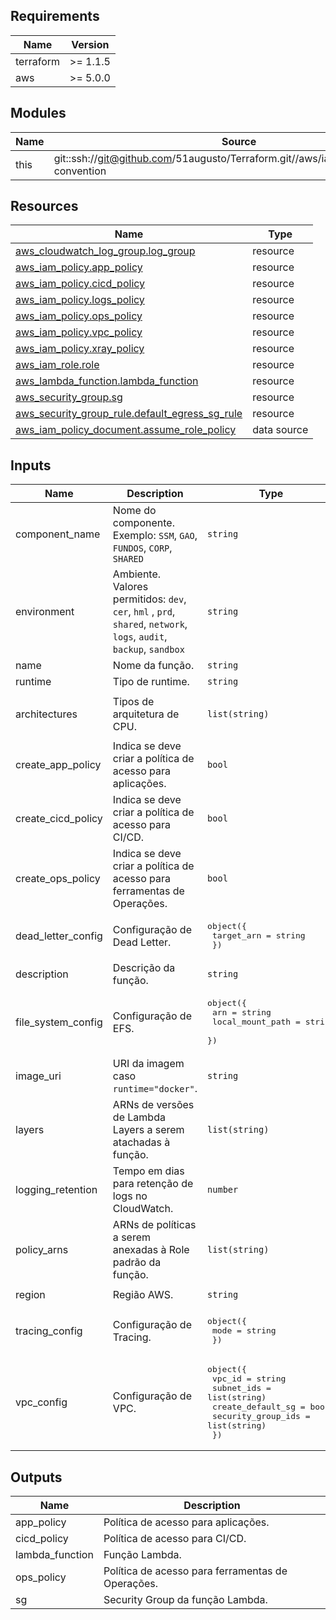 <!-- BEGIN_TF_DOCS -->
## Requirements

| Name | Version |
|------|---------|
| terraform | >= 1.1.5 |
| aws | >= 5.0.0 |

## Modules

| Name | Source | Version |
|------|--------|---------|
| this | git::ssh://git@github.com/51augusto/Terraform.git//aws/iac/modules/naming-convention | master |

## Resources

| Name | Type |
|------|------|
| [aws_cloudwatch_log_group.log_group](https://registry.terraform.io/providers/hashicorp/aws/latest/docs/resources/cloudwatch_log_group) | resource |
| [aws_iam_policy.app_policy](https://registry.terraform.io/providers/hashicorp/aws/latest/docs/resources/iam_policy) | resource |
| [aws_iam_policy.cicd_policy](https://registry.terraform.io/providers/hashicorp/aws/latest/docs/resources/iam_policy) | resource |
| [aws_iam_policy.logs_policy](https://registry.terraform.io/providers/hashicorp/aws/latest/docs/resources/iam_policy) | resource |
| [aws_iam_policy.ops_policy](https://registry.terraform.io/providers/hashicorp/aws/latest/docs/resources/iam_policy) | resource |
| [aws_iam_policy.vpc_policy](https://registry.terraform.io/providers/hashicorp/aws/latest/docs/resources/iam_policy) | resource |
| [aws_iam_policy.xray_policy](https://registry.terraform.io/providers/hashicorp/aws/latest/docs/resources/iam_policy) | resource |
| [aws_iam_role.role](https://registry.terraform.io/providers/hashicorp/aws/latest/docs/resources/iam_role) | resource |
| [aws_lambda_function.lambda_function](https://registry.terraform.io/providers/hashicorp/aws/latest/docs/resources/lambda_function) | resource |
| [aws_security_group.sg](https://registry.terraform.io/providers/hashicorp/aws/latest/docs/resources/security_group) | resource |
| [aws_security_group_rule.default_egress_sg_rule](https://registry.terraform.io/providers/hashicorp/aws/latest/docs/resources/security_group_rule) | resource |
| [aws_iam_policy_document.assume_role_policy](https://registry.terraform.io/providers/hashicorp/aws/latest/docs/data-sources/iam_policy_document) | data source |

## Inputs

| Name | Description | Type | Default | Required |
|------|-------------|------|---------|:--------:|
| component\_name | Nome do componente. Exemplo: `SSM`, `GAO`, `FUNDOS`, `CORP`, `SHARED` | `string` | n/a | yes |
| environment | Ambiente. Valores permitidos: `dev`, `cer`, `hml` , `prd`, `shared`, `network`, `logs`, `audit`, `backup`, `sandbox` | `string` | n/a | yes |
| name | Nome da função. | `string` | n/a | yes |
| runtime | Tipo de runtime. | `string` | n/a | yes |
| architectures | Tipos de arquitetura de CPU. | `list(string)` | <pre>[<br/>  "x86_64"<br/>]</pre> | no |
| create\_app\_policy | Indica se deve criar a política de acesso para aplicações. | `bool` | `false` | no |
| create\_cicd\_policy | Indica se deve criar a política de acesso para CI/CD. | `bool` | `false` | no |
| create\_ops\_policy | Indica se deve criar a política de acesso para ferramentas de Operações. | `bool` | `false` | no |
| dead\_letter\_config | Configuração de Dead Letter. | <pre>object({<br/>    target_arn = string<br/>  })</pre> | `null` | no |
| description | Descrição da função. | `string` | `null` | no |
| file\_system\_config | Configuração de EFS. | <pre>object({<br/>    arn              = string<br/>    local_mount_path = string<br/>  })</pre> | `null` | no |
| image\_uri | URI da imagem caso `runtime="docker"`. | `string` | `null` | no |
| layers | ARNs de versões de Lambda Layers a serem atachadas à função. | `list(string)` | `[]` | no |
| logging\_retention | Tempo em dias para retenção de logs no CloudWatch. | `number` | `14` | no |
| policy\_arns | ARNs de políticas a serem anexadas à Role padrão da função. | `list(string)` | `[]` | no |
| region | Região AWS. | `string` | `"us-east-1"` | no |
| tracing\_config | Configuração de Tracing. | <pre>object({<br/>    mode = string<br/>  })</pre> | `null` | no |
| vpc\_config | Configuração de VPC. | <pre>object({<br/>    vpc_id             = string<br/>    subnet_ids         = list(string)<br/>    create_default_sg  = bool<br/>    security_group_ids = list(string)<br/>  })</pre> | `null` | no |

## Outputs

| Name | Description |
|------|-------------|
| app\_policy | Política de acesso para aplicações. |
| cicd\_policy | Política de acesso para CI/CD. |
| lambda\_function | Função Lambda. |
| ops\_policy | Política de acesso para ferramentas de Operações. |
| sg | Security Group da função Lambda. |
<!-- END_TF_DOCS -->